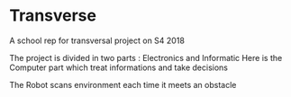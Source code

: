 # Transverse
A school rep for transversal project on S4 2018

The project is divided in two parts : Electronics and Informatic
Here is the Computer part which treat informations and take decisions

The Robot scans environment each time it meets an obstacle
